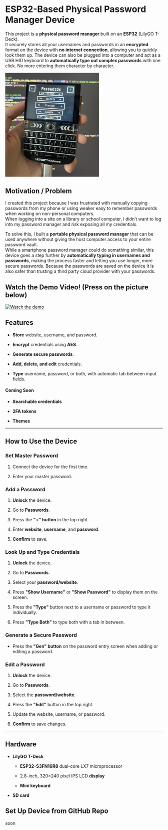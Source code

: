 
# ESP32-Based Physical Password Manager Device

This project is a **physical password manager** built on an **ESP32** (LilyGO T-Deck).  
It securely stores all your usernames and passwords in an **encrypted** format on the device with **no internet connection**, allowing you to quickly look them up. The device can also be plugged into a computer and act as a USB HID keyboard to **automatically type out complex passwords** with one click. No more entering them character by character.


<img src="assets/device.jpg" alt="Description" width="300">

## Motivation / Problem

I created this project because I was frustrated with manually copying passwords from my phone or using weaker easy to remember passwords when working on non-personal computers.  
When logging into a site on a library or school computer, I didn’t want to log into my password manager and risk exposing all my credentials.

To solve this, I built a **portable physical password manager** that can be used anywhere without giving the host computer access to your entire password vault.  
While a smartphone password manager could do something similar, this device goes a step further by **automatically typing in usernames and passwords**, making the process faster and letting you use longer, more secure passwords. Because the passwords are saved on the device it is also safer than trusting a third party cloud provider with your passwords.


## Watch the Demo Video! (Press on the picture below)
[![Watch the demo](https://img.youtube.com/vi/TxHuCqJnaCU/maxresdefault.jpg)](https://youtu.be/TxHuCqJnaCU)


## Features

-   **Store**  website, username, and password.
    
-   **Encrypt**  credentials using  **AES**.
    
-   **Generate secure passwords**.
    
-   **Add, delete, and edit**  credentials.
    
-   **Type**  username, password, or both, with automatic tab between input fields.
    

#### Coming Soon

-   **Searchable credentials**
    
-   **2FA tokens**
    
-   **Themes**
    

----------

## How to Use the Device

### Set Master Password

1.  Connect the device for the first time.
    
2.  Enter your master password.
    

### Add a Password

1.  **Unlock**  the device.
    
2.  Go to  **Passwords**.
    
3.  Press the  **"+" button**  in the top right.
    
4.  Enter  **website**,  **username**, and  **password**.
    
5.  **Confirm**  to save.
    

### Look Up and Type Credentials

1.  **Unlock**  the device.
    
2.  Go to  **Passwords**.
    
3.  Select your  **password/website**.
    
4.  Press  **"Show Username"**  or  **"Show Password"**  to display them on the screen.
    
5.  Press the  **"Type"**  button next to a username or password to type it individually.
    
6.  Press  **"Type Both"**  to type both with a tab in between.
    

### Generate a Secure Password

-   Press the  **"Gen" button**  on the password entry screen when adding or editing a password.
    

### Edit a Password

1.  **Unlock**  the device.
    
2.  Go to  **Passwords**.
    
3.  Select the  **password/website**.
    
4.  Press the  **"Edit"**  button in the top right.
    
5.  Update the website, username, or password.
    
6.  **Confirm**  to save changes.
    

----------

## Hardware

-   **LilyGO T-Deck**
    
    -   **ESP32-S3FN16R8**  dual-core LX7 microprocessor
        
    -   2.8-inch, 320×240 pixel IPS LCD  **display**
        
    -   **Mini keyboard**
        
-   **SD card**

##  Set Up Device from GitHub Repo
soon
